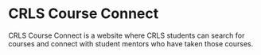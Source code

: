 # CRLS Course Connect
CRLS Course Connect is a website where CRLS students can search for courses and connect with student mentors who have taken those courses.
